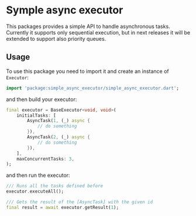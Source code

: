 # Symple async executor

This packages provides a simple API to handle asynchronous tasks.
Currently it supports only sequential execution, but in next releases it will be extended to support also priority queues.

## Usage

To use this package you need to import it and create an instance of `Executor`:

```dart
import 'package:simple_async_executor/simple_async_executor.dart';
```

and then build your executor:

```dart
final executor = BaseExecutor<void, void>(
    initialTasks: [
        AsyncTask(1, (_) async {
            // do something
        }),
        AsyncTask(2, (_) async {
            // do something
        }),
    ],
    maxConcurrentTasks: 3,
);
```

and then run the executor:

```dart
/// Runs all the tasks defined before
executor.executeAll();

/// Gets the result of the [AsyncTask] with the given id
final result = await executor.getResult(1);
```
